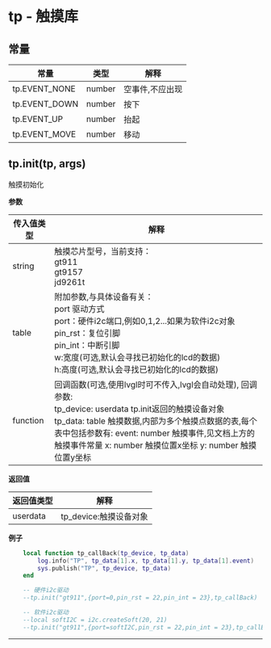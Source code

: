# tp - 触摸库

## 常量

|常量|类型|解释|
|-|-|-|
|tp.EVENT_NONE|number|空事件,不应出现|
|tp.EVENT_DOWN|number|按下|
|tp.EVENT_UP|number|抬起|
|tp.EVENT_MOVE|number|移动|


## tp.init(tp, args)

触摸初始化

**参数**

|传入值类型|解释|
|-|-|
|string|触摸芯片型号，当前支持：<br>gt911 <br>gt9157 <br>jd9261t|
|table|附加参数,与具体设备有关：<br>port 驱动方式<br>port：硬件i2c端口,例如0,1,2...如果为软件i2c对象<br>pin_rst：复位引脚<br>pin_int：中断引脚<br>w:宽度(可选,默认会寻找已初始化的lcd的数据)<br>h:高度(可选,默认会寻找已初始化的lcd的数据)|
|function|回调函数(可选,使用lvgl时可不传入,lvgl会自动处理), 回调参数: <br>tp_device: userdata tp.init返回的触摸设备对象 <br>tp_data: table 触摸数据,内部为多个触摸点数据的表,每个表中包括参数有: event: number 触摸事件,见文档上方的触摸事件常量 x: number 触摸位置x坐标 y: number 触摸位置y坐标 |

**返回值**

|返回值类型|解释|
|-|-|
|userdata|tp_device:触摸设备对象|

**例子**

```lua
    local function tp_callBack(tp_device, tp_data)
        log.info("TP", tp_data[1].x, tp_data[1].y, tp_data[1].event)
        sys.publish("TP", tp_device, tp_data)
    end

    -- 硬件i2c驱动
    --tp.init("gt911",{port=0,pin_rst = 22,pin_int = 23},tp_callBack)

    -- 软件i2c驱动
    --local softI2C = i2c.createSoft(20, 21)
    --tp.init("gt911",{port=softI2C,pin_rst = 22,pin_int = 23},tp_callBack)

```

---

